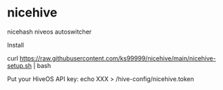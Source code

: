 # nicehive
nicehash niveos autoswitcher

Install

curl https://raw.githubusercontent.com/ks99999/nicehive/main/nicehive-setup.sh | bash

Put your HiveOS API key:
echo XXX > /hive-config/nicehive.token
